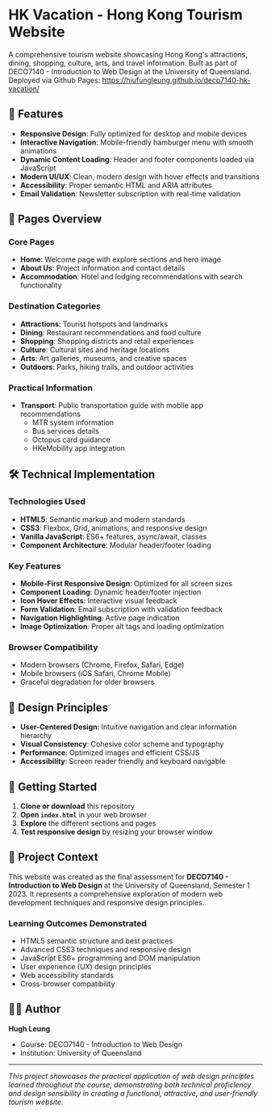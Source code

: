 # HK Vacation - Hong Kong Tourism Website

A comprehensive tourism website showcasing Hong Kong's attractions, dining, shopping, culture, arts, and travel information. Built as part of DECO7140 - Introduction to Web Design at the University of Queensland.
Deployed via Github Pages: https://hiufungleung.github.io/deco7140-hk-vacation/
## 🌟 Features

- **Responsive Design**: Fully optimized for desktop and mobile devices
- **Interactive Navigation**: Mobile-friendly hamburger menu with smooth animations
- **Dynamic Content Loading**: Header and footer components loaded via JavaScript
- **Modern UI/UX**: Clean, modern design with hover effects and transitions
- **Accessibility**: Proper semantic HTML and ARIA attributes
- **Email Validation**: Newsletter subscription with real-time validation

## 📱 Pages Overview

### Core Pages
- **Home**: Welcome page with explore sections and hero image
- **About Us**: Project information and contact details
- **Accommodation**: Hotel and lodging recommendations with search functionality

### Destination Categories  
- **Attractions**: Tourist hotspots and landmarks
- **Dining**: Restaurant recommendations and food culture
- **Shopping**: Shopping districts and retail experiences
- **Culture**: Cultural sites and heritage locations
- **Arts**: Art galleries, museums, and creative spaces
- **Outdoors**: Parks, hiking trails, and outdoor activities

### Practical Information
- **Transport**: Public transportation guide with mobile app recommendations
  - MTR system information
  - Bus services details
  - Octopus card guidance
  - HKeMobility app integration

## 🛠️ Technical Implementation

### Technologies Used
- **HTML5**: Semantic markup and modern standards
- **CSS3**: Flexbox, Grid, animations, and responsive design
- **Vanilla JavaScript**: ES6+ features, async/await, classes
- **Component Architecture**: Modular header/footer loading

### Key Features
- **Mobile-First Responsive Design**: Optimized for all screen sizes
- **Component Loading**: Dynamic header/footer injection
- **Icon Hover Effects**: Interactive visual feedback
- **Form Validation**: Email subscription with validation feedback
- **Navigation Highlighting**: Active page indication
- **Image Optimization**: Proper alt tags and loading optimization

### Browser Compatibility
- Modern browsers (Chrome, Firefox, Safari, Edge)
- Mobile browsers (iOS Safari, Chrome Mobile)
- Graceful degradation for older browsers

## 🎨 Design Principles

- **User-Centered Design**: Intuitive navigation and clear information hierarchy
- **Visual Consistency**: Cohesive color scheme and typography
- **Performance**: Optimized images and efficient CSS/JS
- **Accessibility**: Screen reader friendly and keyboard navigable

## 🚀 Getting Started

1. **Clone or download** this repository
2. **Open `index.html`** in your web browser
3. **Explore** the different sections and pages
4. **Test responsive design** by resizing your browser window


## 📝 Project Context

This website was created as the final assessment for **DECO7140 - Introduction to Web Design** at the University of Queensland, Semester 1 2023. It represents a comprehensive exploration of modern web development techniques and responsive design principles.

### Learning Outcomes Demonstrated
- HTML5 semantic structure and best practices
- Advanced CSS3 techniques and responsive design
- JavaScript ES6+ programming and DOM manipulation
- User experience (UX) design principles
- Web accessibility standards
- Cross-browser compatibility

## 👨‍💻 Author

**Hugh Leung**
- Course: DECO7140 - Introduction to Web Design
- Institution: University of Queensland

---

*This project showcases the practical application of web design principles learned throughout the course, demonstrating both technical proficiency and design sensibility in creating a functional, attractive, and user-friendly tourism website.*
